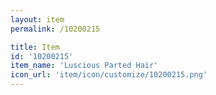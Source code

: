 ```yaml
---
layout: item
permalink: /10200215

title: Item
id: '10200215'
item_name: 'Luscious Parted Hair'
icon_url: 'item/icon/customize/10200215.png'
---
```

